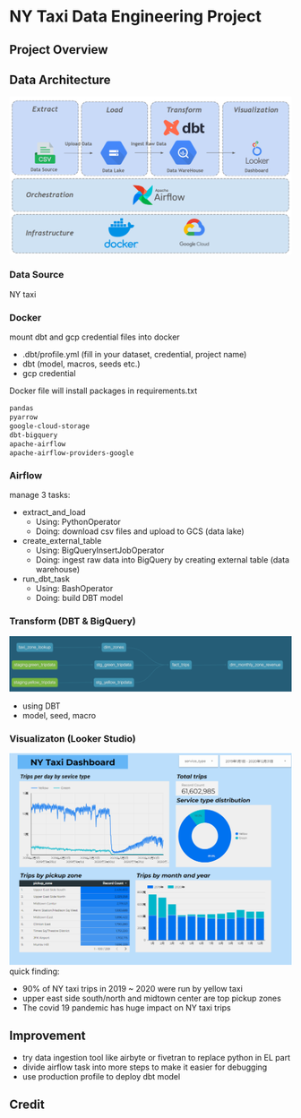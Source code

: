 # NY Taxi Data Engineering Project
## Project Overview
## Data Architecture
![alt text](architecture.png)
### Data Source
NY taxi
### Docker
mount dbt and gcp credential files into docker
- .dbt/profile.yml (fill in your dataset, credential, project name)
- dbt (model, macros, seeds etc.)
- gcp credential

Docker file will install packages in requirements.txt
```
pandas
pyarrow
google-cloud-storage
dbt-bigquery
apache-airflow
apache-airflow-providers-google
```
### Airflow
manage 3 tasks:
- extract_and_load
    - Using: PythonOperator
    - Doing: download csv files and upload to GCS (data lake)
- create_external_table
    - Using: BigQueryInsertJobOperator
    - Doing: ingest raw data into BigQuery by creating external table (data warehouse)
- run_dbt_task
    - Using: BashOperator
    - Doing: build DBT model
### Transform (DBT & BigQuery)
![alt text](dbt.png)
- using DBT
- model, seed, macro
### Visualizaton (Looker Studio)
![alt text](dashboard.png)
quick finding:
- 90% of NY taxi trips in 2019 ~ 2020 were run by yellow taxi
- upper east side south/north and midtown center are top pickup zones
- The covid 19 pandemic has huge impact on NY taxi trips
## Improvement
- try data ingestion tool like airbyte or fivetran to replace python in EL part
- divide airflow task into more steps to make it easier for debugging
- use production profile to deploy dbt model
## Credit